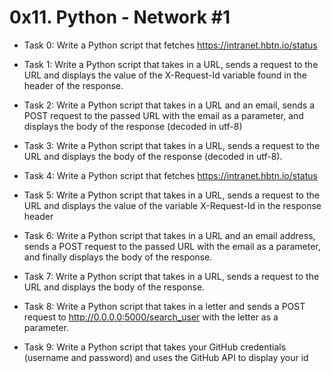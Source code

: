 # 0x11. Python - Network #1

- Task 0:
Write a Python script that fetches https://intranet.hbtn.io/status

- Task 1:
Write a Python script that takes in a URL, sends a request to the URL and displays the value of the X-Request-Id variable found in the header of the response.

- Task 2:
Write a Python script that takes in a URL and an email, sends a POST request to the passed URL with the email as a parameter, and displays the body of the response (decoded in utf-8)

- Task 3:
Write a Python script that takes in a URL, sends a request to the URL and displays the body of the response (decoded in utf-8).

- Task 4:
Write a Python script that fetches https://intranet.hbtn.io/status

- Task 5:
Write a Python script that takes in a URL, sends a request to the URL and displays the value of the variable X-Request-Id in the response header

- Task 6:
Write a Python script that takes in a URL and an email address, sends a POST request to the passed URL with the email as a parameter, and finally displays the body of the response.

- Task 7:
Write a Python script that takes in a URL, sends a request to the URL and displays the body of the response.

- Task 8:
Write a Python script that takes in a letter and sends a POST request to http://0.0.0.0:5000/search_user with the letter as a parameter.

- Task 9:
Write a Python script that takes your GitHub credentials (username and password) and uses the GitHub API to display your id
